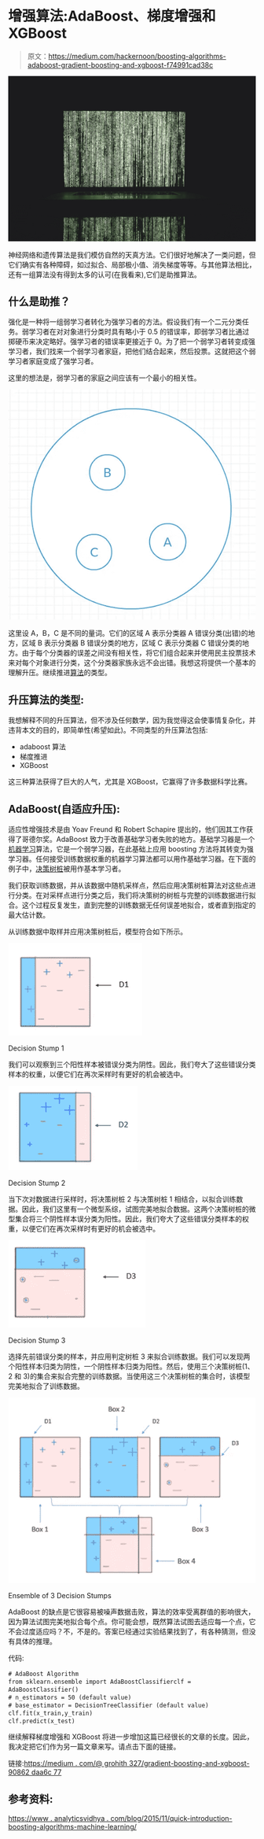 # 增强算法:AdaBoost、梯度增强和 XGBoost

> 原文：<https://medium.com/hackernoon/boosting-algorithms-adaboost-gradient-boosting-and-xgboost-f74991cad38c>

![](img/c07b35847d0c6eaba515cc925294f7b7.png)

神经网络和遗传算法是我们模仿自然的天真方法。它们很好地解决了一类问题，但它们确实有各种障碍，如过拟合、局部极小值、消失梯度等等。与其他算法相比，还有一组算法没有得到太多的认可(在我看来),它们是助推算法。

## 什么是助推？

强化是一种将一组弱学习者转化为强学习者的方法。假设我们有一个二元分类任务。弱学习者在对对象进行分类时具有略小于 0.5 的错误率，即弱学习者比通过掷硬币来决定略好。强学习者的错误率更接近于 0。为了把一个弱学习者转变成强学习者，我们找来一个弱学习者家庭，把他们结合起来，然后投票。这就把这个弱学习者家庭变成了强学习者。

这里的想法是，弱学习者的家庭之间应该有一个最小的相关性。

![](img/d2b757e4e98908186708674a2e339c68.png)

这里设 A，B，C 是不同的量词。它们的区域 A 表示分类器 A 错误分类(出错)的地方，区域 B 表示分类器 B 错误分类的地方，区域 C 表示分类器 C 错误分类的地方。由于每个分类器的误差之间没有相关性，将它们组合起来并使用民主投票技术来对每个对象进行分类，这个分类器家族永远不会出错。我想这将提供一个基本的理解升压。继续推进[算法](https://hackernoon.com/tagged/algorithm)的类型。

## 升压算法的类型:

我想解释不同的升压算法，但不涉及任何数学，因为我觉得这会使事情复杂化，并违背本文的目的，即简单性(希望如此)。不同类型的升压算法包括:

*   adaboost 算法
*   梯度推进
*   XGBoost

这三种算法获得了巨大的人气，尤其是 XGBoost，它赢得了许多数据科学比赛。

## AdaBoost(自适应升压):

适应性增强技术是由 Yoav Freund 和 Robert Schapire 提出的，他们因其工作获得了哥德尔奖。AdaBoost 致力于改善基础学习者失败的地方。基础学习器是一个[机器学习](https://hackernoon.com/tagged/machine-learning)算法，它是一个弱学习器，在此基础上应用 boosting 方法将其转变为强学习器。任何接受训练数据权重的机器学习算法都可以用作基础学习器。在下面的例子中，[决策树桩](https://en.wikipedia.org/wiki/Decision_stump)被用作基本学习者。

我们获取训练数据，并从该数据中随机采样点，然后应用决策树桩算法对这些点进行分类。在对采样点进行分类之后，我们将决策树的树桩与完整的训练数据进行拟合。这个过程反复发生，直到完整的训练数据无任何误差地拟合，或者直到指定的最大估计数。

从训练数据中取样并应用决策树桩后，模型符合如下所示。

![](img/7c61cf224d7ae0c0a0c1cf65e974f49a.png)

Decision Stump 1

我们可以观察到三个阳性样本被错误分类为阴性。因此，我们夸大了这些错误分类样本的权重，以便它们在再次采样时有更好的机会被选中。

![](img/4b3649b5b185d4fba737dfdff6c4debe.png)

Decision Stump 2

当下次对数据进行采样时，将决策树桩 2 与决策树桩 1 相结合，以拟合训练数据。因此，我们这里有一个微型系综，试图完美地拟合数据。这两个决策树桩的微型集合将三个阴性样本误分类为阳性。因此，我们夸大了这些错误分类样本的权重，以便它们在再次采样时有更好的机会被选中。

![](img/ee23c1d05b578adb2976a1a542e31414.png)

Decision Stump 3

选择先前错误分类的样本，并应用判定树桩 3 来拟合训练数据。我们可以发现两个阳性样本归类为阴性，一个阴性样本归类为阳性。然后，使用三个决策树桩(1、2 和 3)的集合来拟合完整的训练数据。当使用这三个决策树桩的集合时，该模型完美地拟合了训练数据。

![](img/f95c8b5ddbcfb90c24a759b18b2b5e19.png)

Ensemble of 3 Decision Stumps

AdaBoost 的缺点是它很容易被噪声数据击败，算法的效率受离群值的影响很大，因为算法试图完美地拟合每个点。你可能会想，既然算法试图去适应每一个点，它不会过度适应吗？不，不是的。答案已经通过实验结果找到了，有各种猜测，但没有具体的推理。

代码:

```
# AdaBoost Algorithm
from sklearn.ensemble import AdaBoostClassifierclf = AdaBoostClassifier()
# n_estimators = 50 (default value) 
# base_estimator = DecisionTreeClassifier (default value)
clf.fit(x_train,y_train)
clf.predict(x_test)
```

继续解释梯度增强和 XGBoost 将进一步增加这篇已经很长的文章的长度。因此，我决定把它们作为另一篇文章来写。请点击下面的链接。

链接:[https://medium . com/@ grohith 327/gradient-boosting-and-xgboost-90862 daa6c 77](/@grohith327/gradient-boosting-and-xgboost-90862daa6c77)

## 参考资料:

[https://www . analyticsvidhya . com/blog/2015/11/quick-introduction-boosting-algorithms-machine-learning/](https://www.analyticsvidhya.com/blog/2015/11/quick-introduction-boosting-algorithms-machine-learning/)